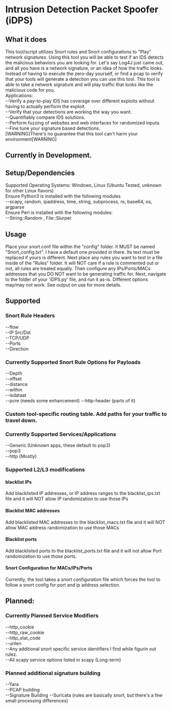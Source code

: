# Intrusion Detection Packet Spoofer (iDPS)
## What it does
  This tool/script utilizes Snort rules and Snort configurations to "Play" network signatures. Using this tool you will be able to test if an IDS detects the malicious behaviors you are looking for. Let's say Log4J just came out, and all you have is a network signature, or an idea of how the traffic looks. Instead of having to execute the zero-day yourself, or find a pcap to verify that your tools will generate a detection you can use this tool. This tool is able to take a network signature and will play traffic that looks like the malicious code for you.\
  Applications:\
  --Verify a pay-to-play IDS has coverage over different exploits without having to actually perform the exploit.\
  --Verify that your detections are working the way you want.\
  --Quantifiably compare IDS solutions.\
  --Perform fuzzing of websites and web interfaces for randomized inputs.\
  --Fine tune your signature based detections.\
  [WARNING]There's no guarantee that this tool can't harm your environment[WARNING]
## Currently in Development.
## Setup/Dependencies
  Supported Operating Systems: Windows, Linux (Ubuntu Tested, unknown for other Linux flavors)  
  Ensure Python3 is installed with the following modules  
    --scapy, random, ipaddress, time, string, subprocess, re, base64, os, argparse  
  Ensure Perl is installed with the following modules:  
    --String::Random , File::Slurper  
## Usage
  Place your snort.conf file within the "config" folder. It MUST be named "Snort_config.txt".  I have a default one provided in there. Its text must be replaced if yours is different. Next place any rules you want to test in a file inside of the "Rules" folder. It will NOT care if a rule is commented out or not, all rules are treated equally. Then configure any IPs/Ports/MACs addresses that you DO NOT want to be generating traffic for. Next, navigate to the folder of your 'iDPS.py' file, and run it as-is.  Different options may/may not work. See output on use for more details. 
## Supported
### Snort Rule Headers
  --flow  
  --IP Src/Dst  
  --TCP/UDP  
  --Ports  
  --Direction  
  
### Currently Supported Snort Rule Options for Payloads
  --Depth  
  --offset  
  --distance  
  --within  
  --isdataat  
  --pcre (needs some enhancement)
  --http-header (parts of it)
### Custom tool-specific routing table. Add paths for your traffic to travel down. 
 
### Currently Supported Services/Applications
  --Generic (Unknown apps, these default to pop3)  
  --pop3  
  --http  (Mostly)
### Supported L2/L3 modifications
#### blacklist IPs
  Add blacklisted IP addresses, or IP address ranges to the blacklist_ips.txt file and it will NOT allow IP randomization to use those IPs
#### Blacklist MAC addresses
  Add blacklisted MAC addresses to the blacklist_macs.txt file and it will NOT allow MAC address randomization to use those MACs
#### Blacklist ports
  Add blacklisted ports to the blacklist_ports.txt file and it will not allow Port randomization to use those ports.
#### Snort Configuration for MACs/IPs/Ports
  Currently, the tool takes a snort configuration file which forces the tool to follow a snort config for port and ip address selection.
## Planned:  
### Currently Planned Service Modifiers
  --http_cookie  
  --http_raw_cookie  
  --http_stat_code  
  --urilen  
  --Any additional snort specific service identifiers I find while figurin out rulez.  
  --All scapy service options listed in scapy (Long-term)  
  
### Planned additional signature building
  --Yara   
  --PCAP building  
  --Signature Building
  --Suricata (rules are basically snort, but there's a few small processing differences)  

